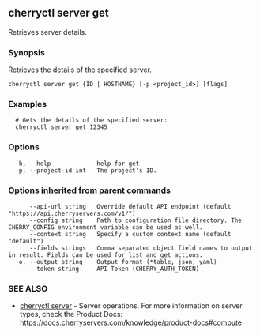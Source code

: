 ## cherryctl server get

Retrieves server details.

### Synopsis

Retrieves the details of the specified server.

```
cherryctl server get {ID | HOSTNAME} [-p <project_id>] [flags]
```

### Examples

```
  # Gets the details of the specified server:
  cherryctl server get 12345
```

### Options

```
  -h, --help             help for get
  -p, --project-id int   The project's ID.
```

### Options inherited from parent commands

```
      --api-url string   Override default API endpoint (default "https://api.cherryservers.com/v1/")
      --config string    Path to configuration file directory. The CHERRY_CONFIG environment variable can be used as well.
      --context string   Specify a custom context name (default "default")
      --fields strings   Comma separated object field names to output in result. Fields can be used for list and get actions.
  -o, --output string    Output format (*table, json, yaml)
      --token string     API Token (CHERRY_AUTH_TOKEN)
```

### SEE ALSO

* [cherryctl server](cherryctl_server.md)	 - Server operations. For more information on server types, check the Product Docs: https://docs.cherryservers.com/knowledge/product-docs#compute

